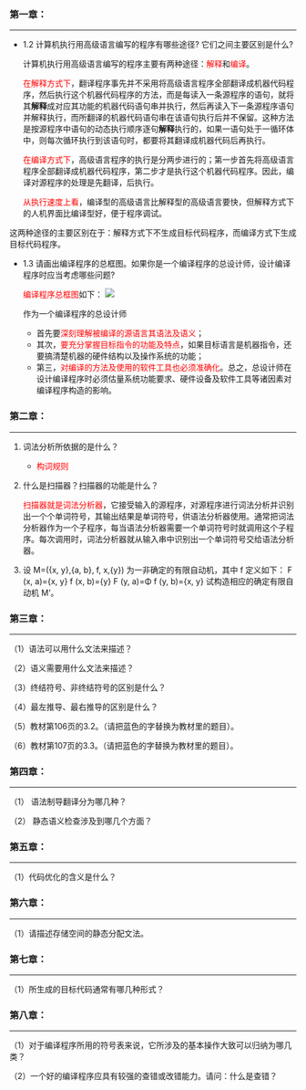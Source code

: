 ### 第一章：
----

- 1.2 计算机执行用高级语言编写的程序有哪些途径? 它们之间主要区别是什么?
  
  计算机执行用高级语言编写的程序主要有两种途径：<font color=" #ff0000 ">解释</font>和<font color=" #ff0000 ">编译</font>。
  
  <font color="#ff0000">在解释方式下</font>，翻译程序事先并不采用将高级语言程序全部翻译成机器代码程序，然后执行这个机器代码程序的方法，而是每读入一条源程序的语句，就将其**解释**成对应其功能的机器代码语句串并执行，然后再读入下一条源程序语句并解释执行，而所翻译的机器代码语句串在该语句执行后并不保留。这种方法是按源程序中语句的动态执行顺序逐句**解释**执行的，如果一语句处于一循环体中，则每次循环执行到该语句时，都要将其翻译成机器代码后再执行。
  
  <font color="#ff0000">在编译方式下</font>，高级语言程序的执行是分两步进行的；第一步首先将高级语言程序全部翻译成机器代码程序，第二步才是执行这个机器代码程序。因此，编译对源程序的处理是先翻译，后执行。
  
  <font color="#ff0000">从执行速度上看</font>，编译型的高级语言比解释型的高级语言要快，但解释方式下的人机界面比编译型好，便于程序调试。
  
 这两种途径的主要区别在于：解释方式下不生成目标代码程序，而编译方式下生成目标代码程序。
  
  
- 1.3 请画出编译程序的总框图。如果你是一个编译程序的总设计师，设计编译程序时应当考虑哪些问题?
  
  <font color="#ff0000">编译程序总框图</font>如下：
  ![](https://pan.lmio.xyz/mio/pic/3c01d15b4da3aecf8b2c257edb45a049.jpg)

  作为一个编译程序的总设计师
  
  - 首先要<font color="#ff0000">深刻理解被编译的源语言其语法及语义</font>；
  - 其次，<font color="#ff0000">要充分掌握目标指令的功能及特点</font>，如果目标语言是机器指令，还要搞清楚机器的硬件结构以及操作系统的功能；
  - 第三，<font color="#ff0000">对编译的方法及使用的软件工具也必须准确化</font>。总之，总设计师在设计编译程序时必须估量系统功能要求、硬件设备及软件工具等诸因素对编译程序构造的影响。
  

### 第二章：
----

1. 词法分析所依据的是什么？
   - <font color="#ff0000">构词规则</font>
     
2. 什么是扫描器？扫描器的功能是什么？
   
   <font color="#ff0000">扫描器就是词法分析器</font>，它接受输入的源程序，对源程序进行词法分析并识别出一个个单词符号，其输出结果是单词符号，供语法分析器使用。通常把词法分析器作为一个子程序，每当语法分析器需要一个单词符号时就调用这个子程序。每次调用时，词法分析器就从输入串中识别出一个单词符号交给语法分析器。
   
3. 设 M=({x, y},{a, b}, f, x,{y}) 为一非确定的有限自动机，其中 f 定义如下：
   F (x, a)={x, y}     f (x, b)={y}
   F (y, a)=Φ       f (y, b)={x, y}
   试构造相应的确定有限自动机 M’。

### 第三章：
----

（1）语法可以用什么文法来描述？

（2）语义需要用什么文法来描述？

（3）终结符号、非终结符号的区别是什么？

（4）最左推导、最右推导的区别是什么？

（5）教材第106页的3.2。（请把蓝色的字替换为教材里的题目）。

（6）教材第107页的3.3。（请把蓝色的字替换为教材里的题目）。

### 第四章：
----

（1） 语法制导翻译分为哪几种？

（2） 静态语义检查涉及到哪几个方面？

### 第五章：
----

（1）代码优化的含义是什么？

### 第六章：
----

（1）请描述存储空间的静态分配文法。

### 第七章：
----

（1）所生成的目标代码通常有哪几种形式？

### 第八章：
----

（1）对于编译程序所用的符号表来说，它所涉及的基本操作大致可以归纳为哪几类？

（2）一个好的编译程序应具有较强的查错或改错能力。请问：什么是查错？